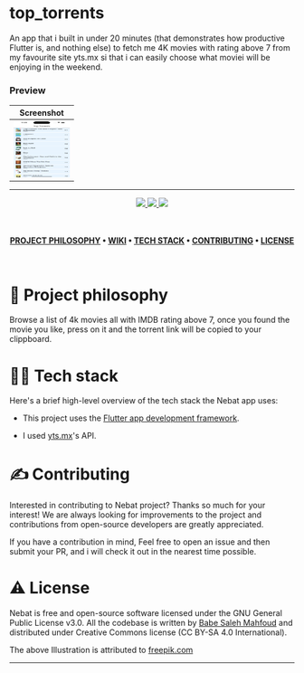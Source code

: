 # top_torrents

An app that i built in under 20 minutes (that demonstrates how productive Flutter is, and nothing else) to fetch me 4K movies with rating above 7 from my favourite site yts.mx si that i can easily choose what moviei will be enjoying in the weekend.

### Preview

| Screenshot  |
| :-------------------------------------:|
| <img src="screenshots/screenshot.png" width="100" height="100"> |

---

<div align='center'>
  
<a href='https://github.com/babe-saleh-mahfoud/top_torrents/releases'>
  
<img src='https://img.shields.io/github/v/release/babe-saleh-mahfoud/top_torrent?color=%23FDD835&label=version&style=for-the-badge'>
  
</a>
  
<a href='https://github.com/babe-saleh-mahfoud/top_torrent/blob/main/LICENSE'>
  
<img src='https://img.shields.io/github/license/babe-saleh-mahfoud/top_torrent?style=for-the-badge'>
  
</a>
  <img src='https://img.shields.io/badge/Dart-0175C2?style=for-the-badge&logo=dart&logoColor=white'>
</div>

<br />

<br />

<div align="center">

**[PROJECT PHILOSOPHY](https://github.com/babe-saleh-mahfoud/Nebat#-project-philosophy) •
[WIKI](https://github.com/babe-saleh-mahfoud/Nebat#-wiki) •
[TECH STACK](https://github.com/babe-saleh-mahfoud/Nebat#-tech-stack) •
[CONTRIBUTING](https://github.com/babe-saleh-mahfoud/Nebat#%EF%B8%8F-contributing) •
[LICENSE](https://github.com/babe-saleh-mahfoud/Nebat#%EF%B8%8F-license)**

</div>

<br />

# 🧐 Project philosophy

Browse a list of 4k movies all with IMDB rating above 7,
once you found the movie you like, press on it and the torrent link will be copied to your clippboard.

# 👨‍💻 Tech stack

Here's a brief high-level overview of the tech stack the Nebat app uses:

- This project uses the [Flutter app development framework](https://flutter.dev/).

- I used [yts.mx](https://yts.mx/api)'s API.

# ✍️ Contributing

Interested in contributing to Nebat project? Thanks so much for your interest! We are always looking for improvements to the project and contributions from open-source developers are greatly appreciated.

If you have a contribution in mind, Feel free to open an issue and then submit your PR, and i will check it out in the nearest time possible.

# ⚠️ License

Nebat is free and open-source software licensed under the GNU General Public License v3.0. All the codebase is written by [Babe Saleh Mahfoud](https://github.com/babe-saleh-mahfoud) and distributed under Creative Commons license (CC BY-SA 4.0 International).

The above Illustration is attributed to [freepik.com](https://www.freepik.com/)
<br />

---
